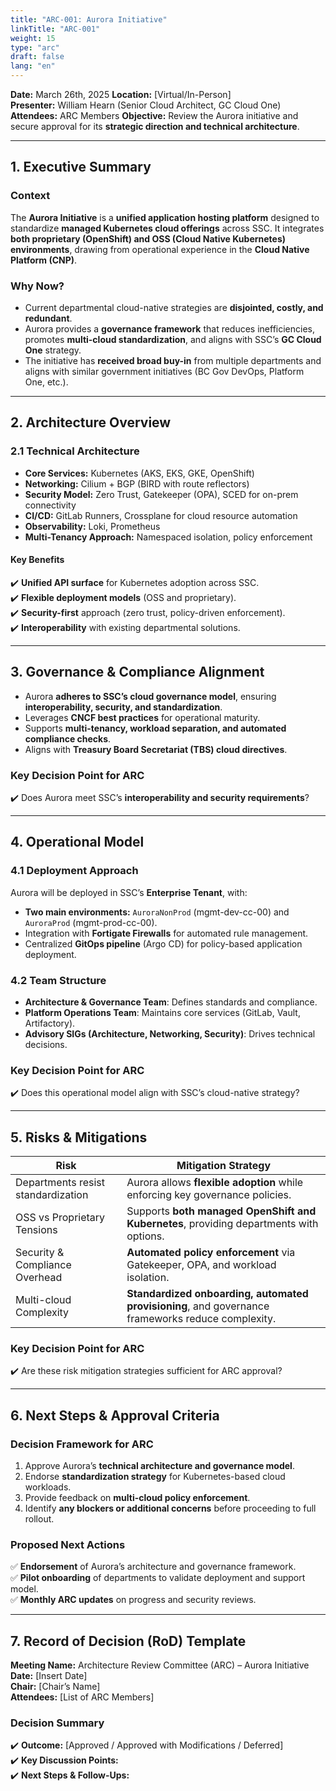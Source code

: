 ```yaml
---
title: "ARC-001: Aurora Initiative"
linkTitle: "ARC-001"
weight: 15
type: "arc"
draft: false
lang: "en"
---
```


**Date:** March 26th, 2025
**Location:** [Virtual/In-Person]  
**Presenter:** William Hearn (Senior Cloud Architect, GC Cloud One)  
**Attendees:** ARC Members
**Objective:** Review the Aurora initiative and secure approval for its **strategic direction and technical architecture**.

---

## 1. Executive Summary

### **Context**

The **Aurora Initiative** is a **unified application hosting platform** designed to standardize **managed Kubernetes cloud offerings** across SSC. It integrates **both proprietary (OpenShift) and OSS (Cloud Native Kubernetes) environments**, drawing from operational experience in the **Cloud Native Platform (CNP)**.

### **Why Now?**

- Current departmental cloud-native strategies are **disjointed, costly, and redundant**.
- Aurora provides a **governance framework** that reduces inefficiencies, promotes **multi-cloud standardization**, and aligns with SSC’s **GC Cloud One** strategy.
- The initiative has **received broad buy-in** from multiple departments and aligns with similar government initiatives (BC Gov DevOps, Platform One, etc.).

---

## 2. Architecture Overview

### **2.1 Technical Architecture**

- **Core Services:** Kubernetes (AKS, EKS, GKE, OpenShift)
- **Networking:** Cilium + BGP (BIRD with route reflectors)
- **Security Model:** Zero Trust, Gatekeeper (OPA), SCED for on-prem connectivity
- **CI/CD:** GitLab Runners, Crossplane for cloud resource automation
- **Observability:** Loki, Prometheus
- **Multi-Tenancy Approach:** Namespaced isolation, policy enforcement

#### **Key Benefits**

✔️ **Unified API surface** for Kubernetes adoption across SSC.  
✔️ **Flexible deployment models** (OSS and proprietary).  
✔️ **Security-first** approach (zero trust, policy-driven enforcement).  
✔️ **Interoperability** with existing departmental solutions.

---

## 3. Governance & Compliance Alignment

- Aurora **adheres to SSC’s cloud governance model**, ensuring **interoperability, security, and standardization**.
- Leverages **CNCF best practices** for operational maturity.
- Supports **multi-tenancy, workload separation, and automated compliance checks**.
- Aligns with **Treasury Board Secretariat (TBS) cloud directives**.

### **Key Decision Point for ARC**

✔️ Does Aurora meet SSC’s **interoperability and security requirements**?

---

## 4. Operational Model

### **4.1 Deployment Approach**

Aurora will be deployed in SSC’s **Enterprise Tenant**, with:

- **Two main environments:** `AuroraNonProd` (mgmt-dev-cc-00) and `AuroraProd` (mgmt-prod-cc-00).
- Integration with **Fortigate Firewalls** for automated rule management.
- Centralized **GitOps pipeline** (Argo CD) for policy-based application deployment.

### **4.2 Team Structure**

- **Architecture & Governance Team**: Defines standards and compliance.
- **Platform Operations Team**: Maintains core services (GitLab, Vault, Artifactory).
- **Advisory SIGs (Architecture, Networking, Security)**: Drives technical decisions.

### **Key Decision Point for ARC**

✔️ Does this operational model align with SSC’s cloud-native strategy?

---

## 5. Risks & Mitigations

| **Risk**                           | **Mitigation Strategy**                                                                           |
| ---------------------------------- | ------------------------------------------------------------------------------------------------- |
| Departments resist standardization | Aurora allows **flexible adoption** while enforcing key governance policies.                      |
| OSS vs Proprietary Tensions        | Supports **both managed OpenShift and Kubernetes**, providing departments with options.           |
| Security & Compliance Overhead     | **Automated policy enforcement** via Gatekeeper, OPA, and workload isolation.                     |
| Multi-cloud Complexity             | **Standardized onboarding, automated provisioning**, and governance frameworks reduce complexity. |

### **Key Decision Point for ARC**

✔️ Are these risk mitigation strategies sufficient for ARC approval?

---

## 6. Next Steps & Approval Criteria

### **Decision Framework for ARC**

1. Approve Aurora’s **technical architecture and governance model**.
2. Endorse **standardization strategy** for Kubernetes-based cloud workloads.
3. Provide feedback on **multi-cloud policy enforcement**.
4. Identify **any blockers or additional concerns** before proceeding to full rollout.

### **Proposed Next Actions**

✅ **Endorsement** of Aurora’s architecture and governance framework.  
✅ **Pilot onboarding** of departments to validate deployment and support model.  
✅ **Monthly ARC updates** on progress and security reviews.

---

## 7. Record of Decision (RoD) Template

**Meeting Name:** Architecture Review Committee (ARC) – Aurora Initiative  
**Date:** [Insert Date]  
**Chair:** [Chair’s Name]  
**Attendees:** [List of ARC Members]

### **Decision Summary**

✔️ **Outcome:** [Approved / Approved with Modifications / Deferred]  
✔️ **Key Discussion Points:**  
✔️ **Next Steps & Follow-Ups:**
